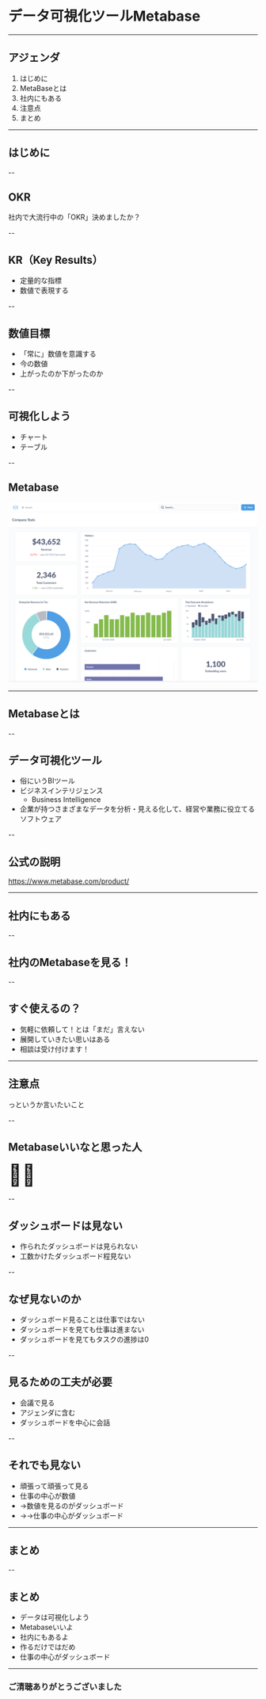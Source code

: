 <style type="text/css">
  .reveal h1,
  .reveal h2,
  .reveal h3,
  .reveal h4,
  .reveal h5,
  .reveal h6 {
    text-transform: none;
  }
</style>

# データ可視化ツールMetabase

---

## アジェンダ

1. はじめに
2. MetaBaseとは
3. 社内にもある
4. 注意点
5. まとめ

---

## はじめに

--

## OKR

社内で大流行中の「OKR」決めましたか？

--

## KR（Key Results）

- 定量的な指標
- 数値で表現する

--

## 数値目標

- 「常に」数値を意識する
- 今の数値
- 上がったのか下がったのか

--

## 可視化しよう

- チャート
- テーブル

--

## Metabase

![Metabase](2023-02-16-00-58-52.png)

---

## Metabaseとは

--

## データ可視化ツール

- 俗にいうBIツール
- ビジネスインテリジェンス
  - Business Intelligence
- 企業が持つさまざまなデータを分析・見える化して、経営や業務に役立てるソフトウェア

--

## 公式の説明

https://www.metabase.com/product/

---

## 社内にもある

--

## 社内のMetabaseを見る！

--

## すぐ使えるの？

- 気軽に依頼して！とは「まだ」言えない
- 展開していきたい思いはある
- 相談は受け付けます！

---

## 注意点

っというか言いたいこと

--

## Metabaseいいなと思った人

<div style="font-size:300%">🙋‍♂</div>

--

## ダッシュボードは見ない

- 作られたダッシュボードは見られない
- 工数かけたダッシュボード程見ない

--

## なぜ見ないのか

- ダッシュボード見ることは仕事ではない
- ダッシュボードを見ても仕事は進まない
- ダッシュボードを見てもタスクの進捗は0

--

## 見るための工夫が必要

- 会議で見る
- アジェンダに含む
- ダッシュボードを中心に会話

--

## それでも見ない

- 頑張って頑張って見る
- 仕事の中心が数値
- →数値を見るのがダッシュボード
- →→仕事の中心がダッシュボード

---

## まとめ

--

## まとめ

- データは可視化しよう
- Metabaseいいよ
- 社内にもあるよ
- 作るだけではだめ
- 仕事の中心がダッシュボード

---

### ご清聴ありがとうございました
